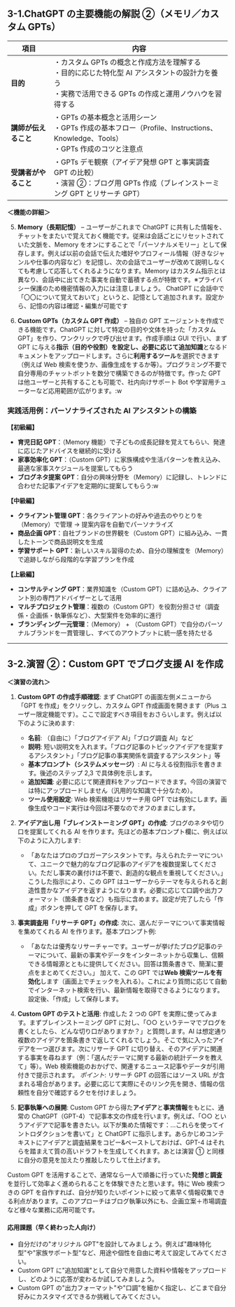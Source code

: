 ## 3-1.ChatGPT の主要機能の解説 ②（メモリ／カスタム GPTs）

| 項目                 | 内容                                                                                                                                                       |
| -------------------- | ---------------------------------------------------------------------------------------------------------------------------------------------------------- |
| **目的**             | ・カスタム GPTs の概念と作成方法を理解する<br>・目的に応じた特化型 AI アシスタントの設計力を養う<br>・実務で活用できる GPTs の作成と運用ノウハウを習得する |
| **講師が伝えること** | ・GPTs の基本概念と活用シーン<br>・GPTs 作成の基本フロー（Profile、Instructions、Knowledge、Tools）<br>・GPTs 作成のコツと注意点                           |
| **受講者がやること** | ・GPTs デモ観察（アイデア発想 GPT と事実調査 GPT の比較）<br>・演習 ②：ブログ用 GPTs 作成（ブレインストーミング GPT とリサーチ GPT）                       |

**＜機能の詳細＞**

5. **Memory（長期記憶）** – ユーザーがこれまで ChatGPT に共有した情報を、チャットをまたいで覚えておく機能です。従来は会話ごとにリセットされていた文脈を、Memory をオンにすることで「パーソナルメモリー」として保存します。例えば以前の会話で伝えた嗜好やプロフィール情報（好きなジャンルや仕事の内容など）を記憶し、次の会話でユーザーが改めて説明しなくても考慮して応答してくれるようになります。Memory はカスタム指示とは異なり、会話中に出てきた事実を自動で蓄積する点が特徴です。※プライバシー保護のため機密情報の入力には注意しましょう。
   ChatGPT に会話中で「〇〇について覚えておいて」というと、記憶として追加されます。設定から、記憶の内容は確認・編集が可能です

6. **Custom GPTs（カスタム GPT 作成）** – 独自の GPT エージェントを作成できる機能です。ChatGPT に対して特定の目的や文体を持った「カスタム GPT」を作り、ワンクリックで呼び出せます。作成手順は GUI で行い、まず GPT に与える**指示（目的や役割）**を設定し、必要に応じて**追加知識**となるドキュメントをアップロードします。さらに**利用するツール**を選択できます（例えば Web 検索を使うか、画像生成をするか等）。プログラミング不要で自分専用のチャットボットを数分で構築できるのが特徴です。作った GPT は他ユーザーと共有することも可能で、社内向けサポート Bot や学習用チューターなど応用範囲が広がります。:w

### 実践活用例：パーソナライズされた AI アシスタントの構築

**【初級編】**

-   **育児日記 GPT**：（Memory 機能）で子どもの成長記録を覚えてもらい、発達に応じたアドバイスを継続的に受ける
-   **家事効率化 GPT**：（Custom GPT）に家族構成や生活パターンを教え込み、最適な家事スケジュールを提案してもらう
-   **ブログネタ提案 GPT**：自分の興味分野を（Memory）に記録し、トレンドに合わせた記事アイデアを定期的に提案してもらう:w

**【中級編】**

-   **クライアント管理 GPT**：各クライアントの好みや過去のやりとりを（Memory）で管理 → 提案内容を自動でパーソナライズ
-   **商品企画 GPT**：自社ブランドの世界観を（Custom GPT）に組み込み、一貫したトーンで商品説明文を生成
-   **学習サポート GPT**：新しいスキル習得のため、自分の理解度を（Memory）で追跡しながら段階的な学習プランを作成

**【上級編】**

-   **コンサルティング GPT**：業界知識を（Custom GPT）に詰め込み、クライアント別の専門アドバイザーとして活用
-   **マルチプロジェクト管理**：複数の（Custom GPT）を役割分担させ（調査係・企画係・執筆係など）、大型案件を効率的に進行
-   **ブランディング一元管理**：（Memory） + （Custom GPT）で自分のパーソナルブランドを一貫管理し、すべてのアウトプットに統一感を持たせる

---

## 3-2.演習 ②：Custom GPT でブログ支援 AI を作成

**＜演習の流れ＞**

1. **Custom GPT の作成手順確認**: まず ChatGPT の画面左側メニューから「GPT を作成」をクリックし、カスタム GPT 作成画面を開きます（Plus ユーザー限定機能です）。ここで設定すべき項目をおさらいします。例えば以下のように決めます:

    - **名前**: （自由に）「ブログアイデア AI」「ブログ調査 AI」など
    - **説明**: 短い説明文を入れます。「ブログ記事のトピックアイデアを提案するアシスタント」「ブログ記事の事実関係を調査するアシスタント」等
    - **基本プロンプト（システムメッセージ）**: AI に与える役割指示を書きます。後述のステップ 2,3 で具体例を示します。
    - **追加知識**: 必要に応じて関連資料をアップロードできます。今回の演習では特にアップロードしません（汎用的な知識で十分なため）。
    - **ツール使用設定**: Web 検索機能はリサーチ用 GPT では有効にします。画像生成やコード実行は今回は不要なのでオフのままにします。

2. **アイデア出し用「ブレインストーミング GPT」の作成**: ブログのネタや切り口を提案してくれる AI を作ります。先ほどの基本プロンプト欄に、例えば以下のように入力します:

    - 「あなたはプロのブロガーアシスタントです。与えられたテーマについて、ユニークで魅力的なブログ記事のアイデアを複数提案してください。ただし事実の裏付けは不要で、創造的な観点を重視してください。」
      こうした指示により、この GPT はユーザーからテーマを与えられると創造性豊かなアイデアを返すようになります。必要に応じて口調や出力フォーマット（箇条書きなど）も指示に含めます。設定が完了したら「作成」ボタンを押して GPT を保存します。

3. **事実調査用「リサーチ GPT」の作成**: 次に、選んだテーマについて事実情報を集めてくれる AI を作ります。基本プロンプト例:

    - 「あなたは優秀なリサーチャーです。ユーザーが挙げたブログ記事のテーマについて、最新の事実やデータをインターネットから収集し、信頼できる情報源とともに提供してください。回答は箇条書きで、簡潔に要点をまとめてください。」
      加えて、この GPT では**Web 検索ツールを有効化**します（画面上でチェックを入れる）。これにより質問に応じて自動でインターネット検索を行い、最新情報を取得できるようになります。設定後、「作成」して保存します。

4. **Custom GPT のテストと活用**: 作成した 2 つの GPT を実際に使ってみます。まずブレインストーミング GPT に対し、「○○ というテーマでブログを書くとしたら、どんな切り口がありますか？」と質問します。AI は想定通り複数のアイデアを箇条書きで返してくれるでしょう。そこで気に入ったアイデアを一つ選びます。次にリサーチ GPT に切り替え、そのアイデアに関連する事実を尋ねます（例：「選んだテーマに関する最新の統計データを教えて」等）。Web 検索機能のおかげで、関連するニュース記事やデータが引用付きで提示されます。
   _ポイント_: リサーチ GPT の回答にはソース URL が含まれる場合があります。必要に応じて実際にそのリンク先を開き、情報の信頼性を自分で確認するクセを付けましょう。

5. **記事執筆への展開**: Custom GPT から得た**アイデア**と**事実情報**をもとに、通常の ChatGPT（GPT-4）で記事本文の作成を行います。例えば、「○○ というアイデアで記事を書きたい。以下が集めた情報です：…これらを使ってイントロダクションを書いて」と ChatGPT に指示します。あらかじめコンテキストにアイデアと調査結果をコピー&ペーストしておけば、GPT-4 はそれらを踏まえて質の高いドラフトを生成してくれます。あとは演習 ① と同様に自分の意見を加えたり推敲したりして仕上げます。

Custom GPT を活用することで、通常なら一人で順番に行っていた**発想**と**調査**を並行して効率よく進められることを体験できたと思います。特に Web 検索つきの GPT を自作すれば、自分が知りたいポイントに絞って素早く情報収集できる利点があります。このアプローチはブログ執筆以外にも、企画立案＋市場調査など様々な業務に応用可能です。

#### 応用課題（早く終わった人向け）

-   自分だけの"オリジナル GPT"を設計してみましょう。例えば"趣味特化型"や"家族サポート型"など、用途や個性を自由に考えて設定してみてください。
-   Custom GPT に"追加知識"として自分で用意した資料や情報をアップロードし、どのように応答が変わるか試してみましょう。
-   Custom GPT の"出力フォーマット"や"口調"を細かく指定し、どこまで自分好みにカスタマイズできるか挑戦してみてください。
